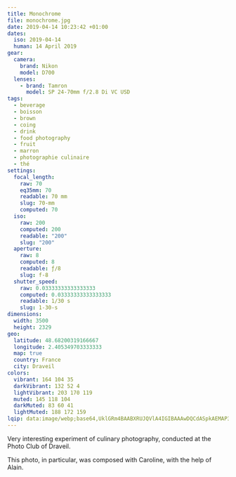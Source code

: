 ```yaml
---
title: Monochrome
file: monochrome.jpg
date: 2019-04-14 10:23:42 +01:00
dates:
  iso: 2019-04-14
  human: 14 April 2019
gear:
  camera:
    brand: Nikon
    model: D700
  lenses:
    - brand: Tamron
      model: SP 24-70mm f/2.8 Di VC USD
tags:
  - beverage
  - boisson
  - brown
  - coing
  - drink
  - food photography
  - fruit
  - marron
  - photographie culinaire
  - thé
settings:
  focal_length:
    raw: 70
    eq35mm: 70
    readable: 70 mm
    slug: 70-mm
    computed: 70
  iso:
    raw: 200
    computed: 200
    readable: "200"
    slug: "200"
  aperture:
    raw: 8
    computed: 8
    readable: ƒ/8
    slug: f-8
  shutter_speed:
    raw: 0.03333333333333333
    computed: 0.03333333333333333
    readable: 1/30 s
    slug: 1-30-s
dimensions:
  width: 3500
  height: 2329
geo:
  latitude: 48.68200319166667
  longitude: 2.405349703333333
  map: true
  country: France
  city: Draveil
colors:
  vibrant: 164 104 35
  darkVibrant: 132 52 4
  lightVibrant: 203 170 119
  muted: 145 118 104
  darkMuted: 83 60 41
  lightMuted: 188 172 159
lqip: data:image/webp;base64,UklGRm4BAABXRUJQVlA4IGIBAAAwDQCdASpkAEMAP3Gexli7q6gvNBUbE3AuCWMAzy3ee+gXtW+3NaQJaJuVZK1wJhHf70UalM1yB39VLpw2ulb8lvZezXlVVQ+rQKLeh4qyDOyaNBNXScCdX1WagB50xzCY37iNUhEIRVZxhdFqXF8lmAAA97Mctzn48MrUk07HvmBZRzx+ZIYAcgiellev4YclFwzTUSWNpa8N2Rzt45SuFXlxuuDnaS93tjHsPMVfgEau3J/V6N7bs/u8mSsi8pK4MgYhl+FKiPIn1esFLgzA8M/XgJIAXp7mkn6tv3Xlf7T65YM5bmrGLoeY5Lzpl3iLMb4tuPE68qTVeZpOc/Ljr8lnFcI+IEFhiBlNbaYP4F0OdfI6LTI/6Bz6nNrVDbQrnlvyDWS5ifvsC2lrJXvK2xKIE/sxpevtrmnFA0uJAW3kUDp7r5eKpQR0iNsmScJDDS72tXentwdKrReLkDgcAAA=
---
```


Very interesting experiment of culinary photography, conducted at the Photo Club of Draveil.

This photo, in particular, was composed with Caroline, with the help of Alain.
